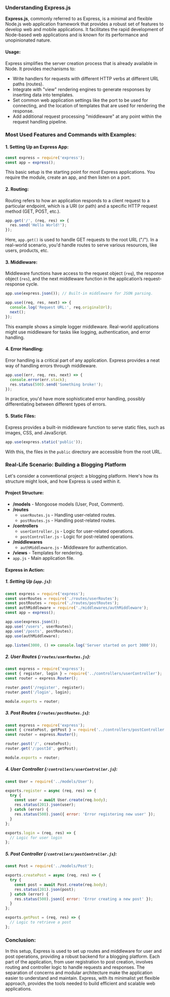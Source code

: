 ### Understanding Express.js

**Express.js**, commonly referred to as Express, is a minimal and flexible Node.js web application framework that provides a robust set of features to develop web and mobile applications. It facilitates the rapid development of Node-based web applications and is known for its performance and unopinionated nature.

#### Usage:

Express simplifies the server creation process that is already available in Node. It provides mechanisms to:
- Write handlers for requests with different HTTP verbs at different URL paths (routes).
- Integrate with "view" rendering engines to generate responses by inserting data into templates.
- Set common web application settings like the port to be used for connecting, and the location of templates that are used for rendering the response.
- Add additional request processing "middleware" at any point within the request handling pipeline.

### Most Used Features and Commands with Examples:

#### 1. **Setting Up an Express App:**
```javascript
const express = require('express');
const app = express();

```
This basic setup is the starting point for most Express applications. You require the module, create an app, and then listen on a port.

#### 2. **Routing:**
Routing refers to how an application responds to a client request to a particular endpoint, which is a URI (or path) and a specific HTTP request method (GET, POST, etc.).

```javascript
app.get('/', (req, res) => {
  res.send('Hello World!');
});
```
Here, `app.get()` is used to handle GET requests to the root URL ("/"). In a real-world scenario, you'd handle routes to serve various resources, like users, products, etc.

#### 3. **Middleware:**
Middleware functions have access to the request object (`req`), the response object (`res`), and the next middleware function in the application’s request-response cycle.

```javascript
app.use(express.json()); // Built-in middleware for JSON parsing.

app.use((req, res, next) => {
  console.log('Request URL:', req.originalUrl);
  next();
});
```
This example shows a simple logger middleware. Real-world applications might use middleware for tasks like logging, authentication, and error handling.

#### 4. **Error Handling:**
Error handling is a critical part of any application. Express provides a neat way of handling errors through middleware.

```javascript
app.use((err, req, res, next) => {
  console.error(err.stack);
  res.status(500).send('Something broke!');
});
```
In practice, you'd have more sophisticated error handling, possibly differentiating between different types of errors.

#### 5. **Static Files:**
Express provides a built-in middleware function to serve static files, such as images, CSS, and JavaScript.

```javascript
app.use(express.static('public'));
```
With this, the files in the `public` directory are accessible from the root URL.

### Real-Life Scenario: Building a Blogging Platform

Let's consider a conventional project: a blogging platform. Here's how its structure might look, and how Express is used within it.

#### Project Structure:
- **/models** - Mongoose models (User, Post, Comment).
- **/routes**
  - `userRoutes.js` - Handling user-related routes.
  - `postRoutes.js` - Handling post-related routes.
- **/controllers**
  - `userController.js` - Logic for user-related operations.
  - `postController.js` - Logic for post-related operations.
- **/middlewares**
  - `authMiddleware.js` - Middleware for authentication.
- **/views** - Templates for rendering.
- `app.js` - Main application file.

#### Express in Action:

##### 1. Setting Up (`app.js`):
```javascript
const express = require('express');
const userRoutes = require('./routes/userRoutes');
const postRoutes = require('./routes/postRoutes');
const authMiddleware = require('./middlewares/authMiddleware');
const app = express();

app.use(express.json());
app.use('/users', userRoutes);
app.use('/posts', postRoutes);
app.use(authMiddleware);

app.listen(3000, () => console.log('Server started on port 3000'));
```

##### 2. User Routes (`/routes/userRoutes.js`):
```javascript
const express = require('express');
const { register, login } = require('../controllers/userController');
const router = express.Router();

router.post('/register', register);
router.post('/login', login);

module.exports = router;
```

##### 3. Post Routes (`/routes/postRoutes.js`):
```javascript
const express = require('express');
const { createPost, getPost } = require('../controllers/postController');
const router = express.Router();

router.post('/', createPost);
router.get('/:postId', getPost);

module.exports = router;
```

##### 4. User Controller (`/controllers/userController.js`):
```javascript
const User = require('../models/User');

exports.register = async (req, res) => {
  try {
    const user = await User.create(req.body);
    res.status(201).json(user);
  } catch (error) {
    res.status(500).json({ error: 'Error registering new user' });
  }
};

exports.login = (req, res) => {
  // Logic for user login
};
```

##### 5. Post Controller (`/controllers/postController.js`):
```javascript
const Post = require('../models/Post');

exports.createPost = async (req, res) => {
  try {
    const post = await Post.create(req.body);
    res.status(201).json(post);
  } catch (error) {
    res.status(500).json({ error: 'Error creating a new post' });
  }
};

exports.getPost = (req, res) => {
  // Logic to retrieve a post
};
```

### Conclusion:

In this setup, Express is used to set up routes and middleware for user and post operations, providing a robust backend for a blogging platform. Each part of the application, from user registration to post creation, involves routing and controller logic to handle requests and responses. The separation of concerns and modular architecture make the application easier to understand and maintain. Express, with its minimalist yet flexible approach, provides the tools needed to build efficient and scalable web applications.